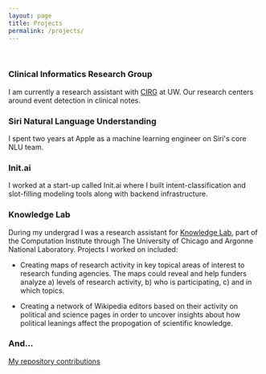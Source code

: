 ```yaml
---
layout: page
title: Projects
permalink: /projects/
---
```

&nbsp;
### Clinical Informatics Research Group

I am currently a research assistant with [CIRG](https://www.cirg.washington.edu) at UW.  Our research centers around event detection in clinical notes.

### Siri Natural Language Understanding

I spent two years at Apple as a machine learning engineer on Siri's core NLU team.

### Init.ai

I worked at a start-up called Init.ai where I built intent-classification and slot-filling modeling tools along with backend infrastructure. 

### Knowledge Lab

During my undergrad I was a research assistant for [Knowledge Lab](https://www.knowledgelab.org), part of the Computation Institute through The University of Chicago and Argonne National Laboratory.  Projects I worked on included:

* Creating maps of research activity in key topical areas of interest to research funding agencies. The maps could reveal and help funders analyze a) levels of research activity, b) who is participating, c) and in which topics.

* Creating a network of Wikipedia editors based on their activity on political and science pages in order to uncover insights about how political leanings affect the propogation of scientific knowledge.

### And...

[My repository contributions](http://github.com/meganbarnes)

